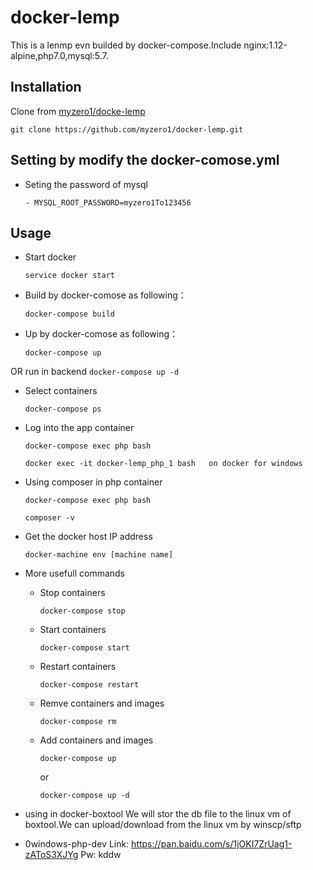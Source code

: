 docker-lemp
========================
This is a lenmp evn builded by docker-compose.Include nginx:1.12-alpine,php7.0,mysql:5.7.

Installation
------------

Clone from [myzero1/docke-lemp](https://github.com/myzero1/docker-lemp)

  ```
  git clone https://github.com/myzero1/docker-lemp.git
  ```

Setting by modify the docker-comose.yml
-----

- Seting the password of mysql

    ```
    - MYSQL_ROOT_PASSWORD=myzero1To123456
    ```

Usage
-----

- Start docker
    ```
    service docker start
    ```

- Build by docker-comose as following：
    ```
    docker-compose build
    ```

- Up by docker-comose as following：
    ```
    docker-compose up
    ```
OR run in backend
    ```
    docker-compose up -d
    ```

- Select containers
    ```
    docker-compose ps
    ```

- Log into the app container
    ```
    docker-compose exec php bash

    docker exec -it docker-lemp_php_1 bash   on docker for windows
    ```

- Using composer in php container
    ```
    docker-compose exec php bash

    composer -v
    ```

- Get the docker host IP address
    ```
    docker-machine env [machine name]
    ```

- More usefull commands
  - Stop containers
      ```
      docker-compose stop
      ```
   - Start containers
      ```
      docker-compose start
      ```
  - Restart containers
      ```
      docker-compose restart
      ```
  - Remve containers and images
      ```
      docker-compose rm
      ```
  - Add containers and images
      ```
      docker-compose up
      ```
      or
      ```
      docker-compose up -d
      ```
- using in docker-boxtool
    We will stor the db file to the linux vm of boxtool.We can upload/download from the linux vm by winscp/sftp

- 0windows-php-dev
    Link: https://pan.baidu.com/s/1jOKI7ZrUag1-zAToS3XJYg Pw: kddw

